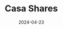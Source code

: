 ---  
layout: startup_page  
title: "Casa Shares"  
id: "casashares.com"  
permalink: "/casasharescasashares.com04232024/"  
website: "https://www.casashares.com/"  
funding_round: "Pre-Seed"  
funding_amount: "$1.5M"  
investors: "A group of private investors"  
about: "Casa Shares is an SEC-qualified real estate investing platform that democratizes real estate investment by allowing users to invest in prime income properties starting at just $100. The platform simplifies the investment process and manages properties, offering investors passive income and the benefits of property appreciation without the typical hurdles of real estate investment."  
markets: "Real Estate, Financial Services, Real Estate Investment"  
hq: "Rexburg, Idaho, United States"  
founded_year: "2023"  
linkedin: "https://www.linkedin.com/company/casashares"  
twitter: "https://twitter.com/casashares"  
instagram: ""  
facebook: "https://www.facebook.com/casashares"  
crunchbase: "https://www.crunchbase.com/organization/casa-shares"  
pitchbook: ""  

date_display: "23-Apr-2024"  
date: "2024-04-23"

# SEO Optimization  
meta_title: "Casa Shares - Pre-Seed Funding ($1.5M)"  
meta_description: "Casa Shares, Casa Shares is an SEC-qualified real estate investing platform that democratizes real estate investment by allowing users to invest in prime income pr..."  
meta_keywords: "Casa Shares, Real Estate, Financial Services, Real Estate Investment, Pre-Seed funding"  
canonical_url: "https://startup.projectstartups.com/casasharescasashares.com04232024/"  
---